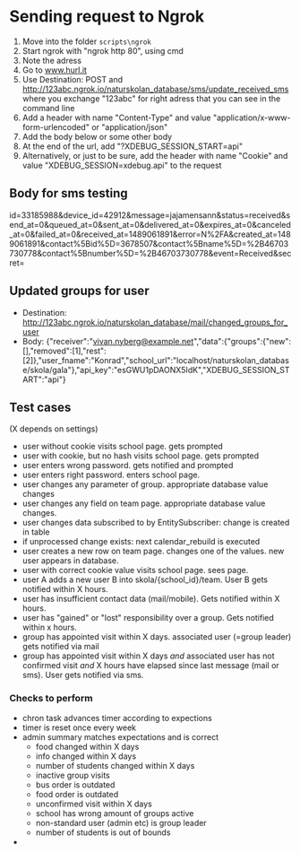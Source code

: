 # Sending request to Ngrok

1. Move into the folder ```scripts\ngrok```
2. Start ngrok with "ngrok http 80", using cmd
2. Note the adress
3. Go to www.hurl.it
4. Use Destination: POST and http://123abc.ngrok.io/naturskolan_database/sms/update_received_sms where you exchange "123abc" for right adress that you can see in the command line
5. Add a header with name "Content-Type" and value "application/x-www-form-urlencoded" or "application/json"
6. Add the body below or some other body
7. At the end of the url, add "?XDEBUG_SESSION_START=api"
8. Alternatively, or just to be sure, add the header with name "Cookie" and value "XDEBUG_SESSION=xdebug.api" to the request

## Body for sms testing
id=33185988&device_id=42912&message=jajamensann&status=received&send_at=0&queued_at=0&sent_at=0&delivered_at=0&expires_at=0&canceled_at=0&failed_at=0&received_at=1489061891&error=N%2FA&created_at=1489061891&contact%5Bid%5D=3678507&contact%5Bname%5D=%2B46703730778&contact%5Bnumber%5D=%2B46703730778&event=Received&secret=

## Updated groups for user
 - Destination: http://123abc.ngrok.io/naturskolan_database/mail/changed_groups_for_user
 - Body: {"receiver":"vivan.nyberg@example.net","data":{"groups":{"new":[],"removed":[1],"rest":[2]},"user_fname":"Konrad","school_url":"localhost\/naturskolan_database\/skola\/gala"},"api_key":"esGWU1pDAONX5IdK","XDEBUG_SESSION_START":"api"}

## Test cases
(X depends on settings)
- user without cookie visits school page. gets prompted
- user with cookie, but no hash visits school page. gets prompted
- user enters wrong password. gets notified and prompted
- user enters right password. enters school page.
- user changes any parameter of group. appropriate database value changes
- user changes any field on team page. appropriate database value changes.
- user changes data subscribed to by EntitySubscriber: change is created in table
- if unprocessed change exists: next calendar_rebuild is executed
- user creates a new row on team page. changes one of the values. new user appears in database.
- user with correct cookie value visits school page. sees page.
- user A adds a new user B into skola/{school_id}/team. User B gets notified within X hours.
- user has insufficient contact data (mail/mobile). Gets notified within X hours.
- user has "gained" or "lost" responsibility over a group. Gets notified within x hours.
- group has appointed visit within X days. associated user (=group leader) gets notified via mail
- group has appointed visit within X days *and* associated user has not confirmed visit *and* X hours have elapsed since last message (mail or sms). User gets notified via sms.

### Checks to perform
- chron task advances timer according to expections
- timer is reset once every week
- admin summary matches expectations and is correct
  - food changed within X days
  - info changed within X days
  - number of students changed within X days
  - inactive group visits
  - bus order is outdated
  - food order is outdated
  - unconfirmed visit within X days
  - school has wrong amount of groups active
  - non-standard user (admin etc) is group leader
  - number of students is out of bounds  
- 

